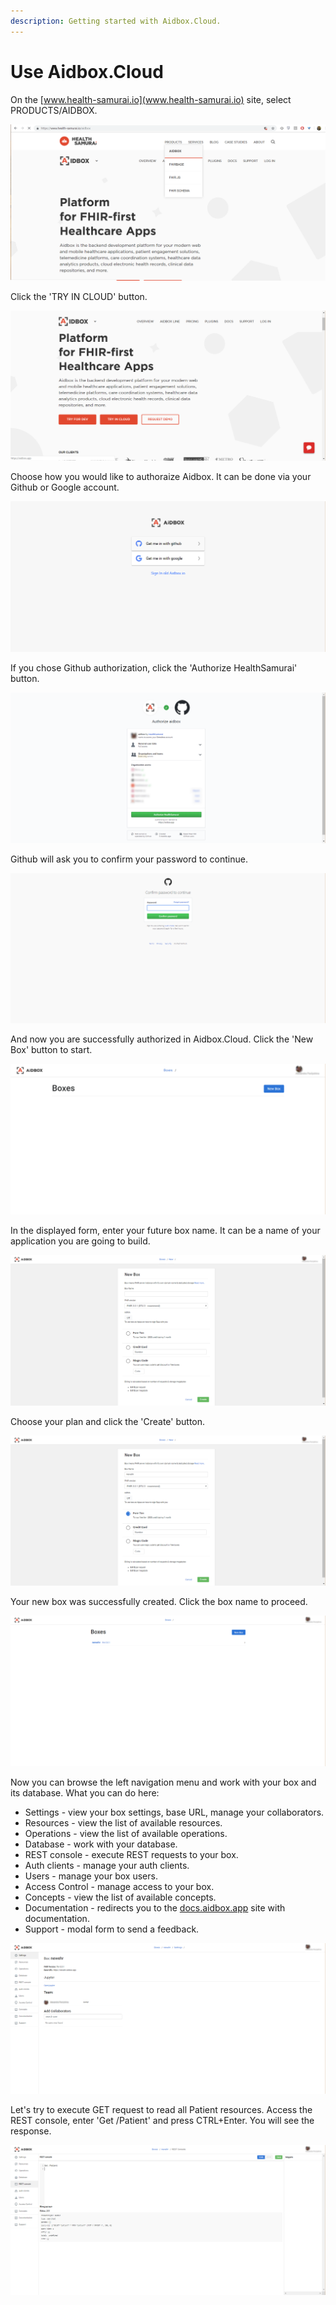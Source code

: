 ```yaml
---
description: Getting started with Aidbox.Cloud.
---
```


# Use Aidbox.Cloud

On the [www.health-samurai.io](www.health-samurai.io) site, select PRODUCTS/AIDBOX.

![](../.gitbook/assets/scr-2018-10-11_10-49-35.png)

Click the 'TRY IN CLOUD' button.

![](../.gitbook/assets/scr-2018-10-11_10-49-46.png)

Choose how you would like to authoraize Aidbox. It can be done via your Github or Google account.

![](../.gitbook/assets/scr-2018-10-11_10-49-57.png)

If you chose Github authorization, click the 'Authorize HealthSamurai' button.

![](../.gitbook/assets/scr-2018-10-11_10-50-33.png)

Github will ask you to confirm your password to continue.

![](../.gitbook/assets/scr-2018-10-11_10-51-32.png)

And now you are successfully authorized in Aidbox.Cloud. Click the 'New Box' button to start.

![](../.gitbook/assets/scr-2018-10-11_10-51-55.png)

In the displayed form, enter your future box name. It can be a name of your application you are going to build.

![](../.gitbook/assets/scr-2018-10-11_10-52-23.png)

Choose your plan and click the 'Create' button.

![](../.gitbook/assets/scr-2018-10-11_10-53-48.png)

Your new box was successfully created. Click the box name to proceed.

![](../.gitbook/assets/scr-2018-10-11_10-54-04.png)

Now you can browse the left navigation menu and work with your box and its database. What you can do here: 

* Settings - view your box settings, base URL, manage your collaborators.
* Resources - view the list of available resources.
* Operations - view the list of available operations.
* Database - work with your database.
* REST console - execute REST requests to your box.
* Auth clients - manage your auth clients.
* Users - manage your box users.
* Access Control - manage access to your box.
* Concepts - view the list of available concepts.
* Documentation - redirects you to the [docs.aidbox.app](https://docs.aidbox.app) site with documentation.
* Support - modal form to send a feedback.

![](../.gitbook/assets/scr-2018-10-11_10-54-09.png)

Let's try to execute GET request to read all Patient resources. Access the REST console, enter 'Get /Patient' and press CTRL+Enter. You will see the response.

![](../.gitbook/assets/scr-2018-10-11_10-55-15.png)

